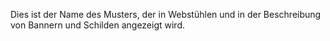 Dies ist der Name des Musters, der in Webstühlen und in der Beschreibung von Bannern und Schilden angezeigt wird.